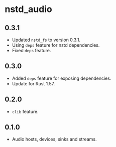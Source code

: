 # nstd_audio
## 0.3.1
- Updated `nstd_fs` to version 0.3.1.
- Using `deps` feature for nstd dependencies.
- Fixed `deps` feature.
## 0.3.0
- Added `deps` feature for exposing dependencies.
- Update for Rust 1.57.
## 0.2.0
- `clib` feature.
## 0.1.0
- Audio hosts, devices, sinks and streams.

